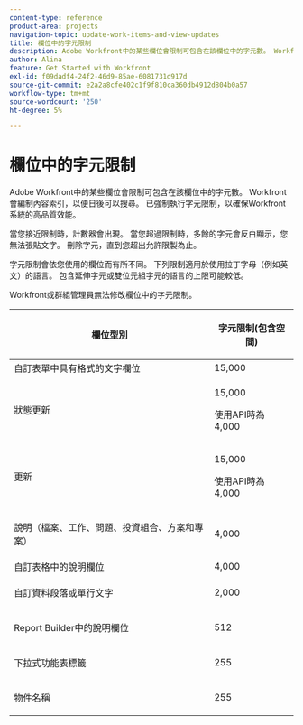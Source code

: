 ```yaml
---
content-type: reference
product-area: projects
navigation-topic: update-work-items-and-view-updates
title: 欄位中的字元限制
description: Adobe Workfront中的某些欄位會限制可包含在該欄位中的字元數。 Workfront會編制內容索引，以便日後可以搜尋。 已強制執行字元限制，以確保Workfront系統的高品質效能。
author: Alina
feature: Get Started with Workfront
exl-id: f09dadf4-24f2-46d9-85ae-6081731d917d
source-git-commit: e2a2a8cfe402c1f9f810ca360db4912d804b0a57
workflow-type: tm+mt
source-wordcount: '250'
ht-degree: 5%

---
```


# 欄位中的字元限制

Adobe Workfront中的某些欄位會限制可包含在該欄位中的字元數。 Workfront會編制內容索引，以便日後可以搜尋。 已強制執行字元限制，以確保Workfront系統的高品質效能。

當您接近限制時，計數器會出現。 當您超過限制時，多餘的字元會反白顯示，您無法張貼文字。 刪除字元，直到您超出允許限製為止。

字元限制會依您使用的欄位而有所不同。 下列限制適用於使用拉丁字母（例如英文）的語言。 包含延伸字元或雙位元組字元的語言的上限可能較低。

Workfront或群組管理員無法修改欄位中的字元限制。

<table style="table-layout:auto"> 
 <col> 
 <col> 
 <thead> 
  <tr> 
   <th> <p><strong>欄位型別</strong> </p> </th> 
   <th> <p><strong>字元限制(</strong><strong>包含空間)</strong> </p> </th> 
  </tr> 
 </thead> 
 <tbody> 
  <tr> 
   <td>自訂表單中具有格式的文字欄位</td> 
   <td>15,000</td> 
  </tr> 
  <tr> 
   <td> <p>狀態更新</p> </td> 
   <td> <p>15,000</p>
   <p> 使用API時為4,000</p> </td> 
  </tr> 
  <tr> 
   <td> <p>更新</p> </td> 
   <td> <p>15,000</p> 
   <p> 使用API時為4,000</p></td> 
  </tr> 
  <tr> 
   <td> <p>說明（檔案、工作、問題、投資組合、方案和專案）</p> </td> 
   <td> <p>4,000</p> </td> 
  </tr> 
  <tr> 
   <td>自訂表格中的說明欄位</td> 
   <td>4,000</td> 
  </tr> 
  <tr> 
   <td> <p>自訂資料段落或單行文字 </p> </td> 
   <td> <p>2,000</p> </td> 
  </tr> 
  <tr> 
   <td> <p>Report Builder中的說明欄位</p> </td> 
   <td> <p>512</p> </td> 
  </tr> 
  <tr> 
   <td> <p>下拉式功能表標籤</p> </td> 
   <td> <p>255</p> </td> 
  </tr> 
  <tr> 
   <td> <p>物件名稱</p> </td> 
   <td> <p>255</p> </td> 
  </tr> 
 </tbody> 
</table>
